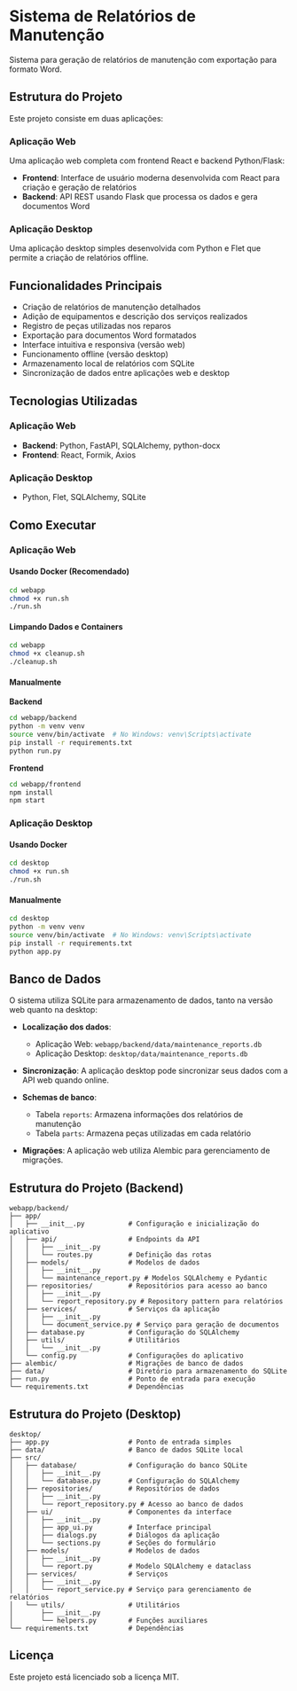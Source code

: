 # Sistema de Relatórios de Manutenção

Sistema para geração de relatórios de manutenção com exportação para formato Word.

## Estrutura do Projeto

Este projeto consiste em duas aplicações:

### Aplicação Web

Uma aplicação web completa com frontend React e backend Python/Flask:

- **Frontend**: Interface de usuário moderna desenvolvida com React para criação e geração de relatórios
- **Backend**: API REST usando Flask que processa os dados e gera documentos Word

### Aplicação Desktop

Uma aplicação desktop simples desenvolvida com Python e Flet que permite a criação de relatórios offline.

## Funcionalidades Principais

- Criação de relatórios de manutenção detalhados
- Adição de equipamentos e descrição dos serviços realizados
- Registro de peças utilizadas nos reparos
- Exportação para documentos Word formatados
- Interface intuitiva e responsiva (versão web)
- Funcionamento offline (versão desktop)
- Armazenamento local de relatórios com SQLite
- Sincronização de dados entre aplicações web e desktop

## Tecnologias Utilizadas

### Aplicação Web
- **Backend**: Python, FastAPI, SQLAlchemy, python-docx
- **Frontend**: React, Formik, Axios

### Aplicação Desktop
- Python, Flet, SQLAlchemy, SQLite

## Como Executar

### Aplicação Web

#### Usando Docker (Recomendado)
```bash
cd webapp
chmod +x run.sh
./run.sh
```

#### Limpando Dados e Containers
```bash
cd webapp
chmod +x cleanup.sh
./cleanup.sh
```

#### Manualmente
**Backend**
```bash
cd webapp/backend
python -m venv venv
source venv/bin/activate  # No Windows: venv\Scripts\activate
pip install -r requirements.txt
python run.py
```

**Frontend**
```bash
cd webapp/frontend
npm install
npm start
```

### Aplicação Desktop

#### Usando Docker
```bash
cd desktop
chmod +x run.sh
./run.sh
```

#### Manualmente
```bash
cd desktop
python -m venv venv
source venv/bin/activate  # No Windows: venv\Scripts\activate
pip install -r requirements.txt
python app.py
```

## Banco de Dados

O sistema utiliza SQLite para armazenamento de dados, tanto na versão web quanto na desktop:

- **Localização dos dados**:
  - Aplicação Web: `webapp/backend/data/maintenance_reports.db`
  - Aplicação Desktop: `desktop/data/maintenance_reports.db`

- **Sincronização**: A aplicação desktop pode sincronizar seus dados com a API web quando online.

- **Schemas de banco**:
  - Tabela `reports`: Armazena informações dos relatórios de manutenção
  - Tabela `parts`: Armazena peças utilizadas em cada relatório

- **Migrações**: A aplicação web utiliza Alembic para gerenciamento de migrações.

## Estrutura do Projeto (Backend)

```
webapp/backend/
├── app/
│   ├── __init__.py           # Configuração e inicialização do aplicativo
│   ├── api/                  # Endpoints da API
│   │   ├── __init__.py
│   │   └── routes.py         # Definição das rotas
│   ├── models/               # Modelos de dados
│   │   ├── __init__.py
│   │   └── maintenance_report.py # Modelos SQLAlchemy e Pydantic
│   ├── repositories/         # Repositórios para acesso ao banco
│   │   ├── __init__.py
│   │   └── report_repository.py # Repository pattern para relatórios
│   ├── services/             # Serviços da aplicação
│   │   ├── __init__.py
│   │   └── document_service.py # Serviço para geração de documentos
│   ├── database.py           # Configuração do SQLAlchemy
│   ├── utils/                # Utilitários
│   │   └── __init__.py
│   └── config.py             # Configurações do aplicativo
├── alembic/                  # Migrações de banco de dados
├── data/                     # Diretório para armazenamento do SQLite
├── run.py                    # Ponto de entrada para execução
└── requirements.txt          # Dependências
```

## Estrutura do Projeto (Desktop)

```
desktop/
├── app.py                    # Ponto de entrada simples
├── data/                     # Banco de dados SQLite local
├── src/
│   ├── database/             # Configuração do banco SQLite
│   │   ├── __init__.py
│   │   └── database.py       # Configuração do SQLAlchemy
│   ├── repositories/         # Repositórios de dados
│   │   ├── __init__.py
│   │   └── report_repository.py # Acesso ao banco de dados
│   ├── ui/                   # Componentes da interface
│   │   ├── __init__.py
│   │   ├── app_ui.py         # Interface principal
│   │   ├── dialogs.py        # Diálogos da aplicação
│   │   └── sections.py       # Seções do formulário
│   ├── models/               # Modelos de dados
│   │   ├── __init__.py
│   │   └── report.py         # Modelo SQLAlchemy e dataclass
│   ├── services/             # Serviços
│   │   ├── __init__.py
│   │   └── report_service.py # Serviço para gerenciamento de relatórios
│   └── utils/                # Utilitários
│       ├── __init__.py
│       └── helpers.py        # Funções auxiliares
└── requirements.txt          # Dependências
```

## Licença

Este projeto está licenciado sob a licença MIT.
